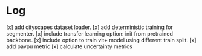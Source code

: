 
# Log

[x] add cityscapes dataset loader.
[x] add deterministic training for segmenter. 
[x] include transfer learning option: init from pretrained backbone.
[x] include option to train vit+ model using different train split.
[x] add pavpu metric
[x] calculate uncertainty metrics 

